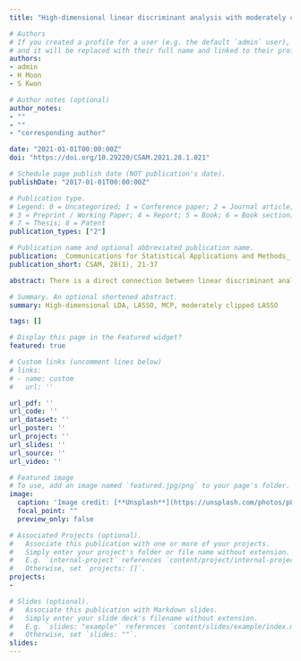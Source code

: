 ```yaml
---
title: "High-dimensional linear discriminant analysis with moderately clipped LASSO"

# Authors
# If you created a profile for a user (e.g. the default `admin` user), write the username (folder name) here 
# and it will be replaced with their full name and linked to their profile.
authors:
- admin
- H Moon 
- S Kwon 

# Author notes (optional)
author_notes:
- ""
- ""
- "corresponding author"

date: "2021-01-01T00:00:00Z"
doi: "https://doi.org/10.29220/CSAM.2021.28.1.021"

# Schedule page publish date (NOT publication's date).
publishDate: "2017-01-01T00:00:00Z"

# Publication type.
# Legend: 0 = Uncategorized; 1 = Conference paper; 2 = Journal article;
# 3 = Preprint / Working Paper; 4 = Report; 5 = Book; 6 = Book section;
# 7 = Thesis; 8 = Patent
publication_types: ["2"]

# Publication name and optional abbreviated publication name.
publication: _Communications for Statistical Applications and Methods_, 28(1), 21-37.
publication_short: CSAM, 28(1), 21-37

abstract: There is a direct connection between linear discriminant analysis (LDA) and linear regression since the direction vector of the LDA can be obtained by the least square estimation. The connection motivates the penalized LDA when the model is high-dimensional where the number of predictive variables is larger than the sample size. In this paper, we study the penalized LDA for a class of penalties, called the moderately clipped LASSO (MCL), which interpolates between the least absolute shrinkage and selection operator (LASSO) and minimax concave penalty. We prove that the MCL penalized LDA correctly identifies the sparsity of the Bayes direction vector with probability tending to one, which is supported by better finite sample performance than LASSO based on concrete numerical studies.

# Summary. An optional shortened abstract.
summary: High-dimensional LDA, LASSO, MCP, moderately clipped LASSO

tags: []

# Display this page in the Featured widget?
featured: true

# Custom links (uncomment lines below)
# links: 
# - name: custom
#   url: ''

url_pdf: ''
url_code: ''
url_dataset: ''
url_poster: ''
url_project: ''
url_slides: ''
url_source: ''
url_video: ''

# Featured image
# To use, add an image named `featured.jpg/png` to your page's folder. 
image:
  caption: 'Image credit: [**Unsplash**](https://unsplash.com/photos/pLCdAaMFLTE)'
  focal_point: ""
  preview_only: false

# Associated Projects (optional).
#   Associate this publication with one or more of your projects.
#   Simply enter your project's folder or file name without extension.
#   E.g. `internal-project` references `content/project/internal-project/index.md`.
#   Otherwise, set `projects: []`.
projects:
- 

# Slides (optional).
#   Associate this publication with Markdown slides.
#   Simply enter your slide deck's filename without extension.
#   E.g. `slides: "example"` references `content/slides/example/index.md`.
#   Otherwise, set `slides: ""`.
slides: 
---
```


<!-- {{% callout note %}}
Click the *Cite* button above to demo the feature to enable visitors to import publication metadata into their reference management software.
{{% /callout %}}

{{% callout note %}}
Create your slides in Markdown - click the *Slides* button to check out the example.
{{% /callout %}}

Supplementary notes can be added here, including [code, math, and images](https://wowchemy.com/docs/writing-markdown-latex/). -->
